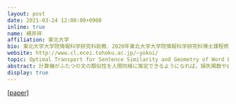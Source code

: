```yaml
---
layout: post
date: 2021-03-24 12:00:00+0900
inline: true
name: 横井祥
affiliation: 東北大学
bio: 東北大学大学院情報科学研究科助教．2020年東北大学大学院情報科学研究科博士課程修了．理化学研究所AIPセンター数理統計学チーム客員研究員兼任．自然言語処理，機械学習に関する研究に従事．
website: http://www.cl.ecei.tohoku.ac.jp/~yokoi/
topic: Optimal Transport for Sentence Similarity and Geometry of Word Embedding Space
abstract: 計算機がふたつの文の類似性を人間同様に推定できるようになれば，損失関数や自動評価尺度がより "正確な" 値を返せるようになり，結果として種々のNLPアプリケーションの性能向上が期待できる．中でも単語埋込のアラインメントに基づく文類似度尺度は構成性の理念に整合的でまた予測の可読性にも優れていることから大きな注目を集めており，計算効率の良いアルゴリズムもここ数年で一気に出揃ってきた．発表では，単語の持つ言語的な特徴，単語埋込の持つ幾何的な特徴，アルゴリズムの要求する特徴量の3つを適切に結びつけるだけで，既存手法の性能が著しく向上することを示す．また埋込空間のこうした幾何的特徴がどういった機序からなぜ生じているのかについて，最近の研究の発展を紹介する．
display: true
---
```


[[paper]](https://arxiv.org/abs/2004.15003)
